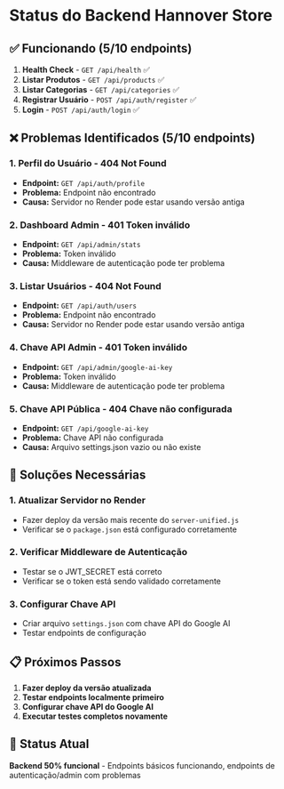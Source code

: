 # Status do Backend Hannover Store

## ✅ Funcionando (5/10 endpoints)

1. **Health Check** - `GET /api/health` ✅
2. **Listar Produtos** - `GET /api/products` ✅  
3. **Listar Categorias** - `GET /api/categories` ✅
4. **Registrar Usuário** - `POST /api/auth/register` ✅
5. **Login** - `POST /api/auth/login` ✅

## ❌ Problemas Identificados (5/10 endpoints)

### 1. Perfil do Usuário - 404 Not Found
- **Endpoint:** `GET /api/auth/profile`
- **Problema:** Endpoint não encontrado
- **Causa:** Servidor no Render pode estar usando versão antiga

### 2. Dashboard Admin - 401 Token inválido  
- **Endpoint:** `GET /api/admin/stats`
- **Problema:** Token inválido
- **Causa:** Middleware de autenticação pode ter problema

### 3. Listar Usuários - 404 Not Found
- **Endpoint:** `GET /api/auth/users` 
- **Problema:** Endpoint não encontrado
- **Causa:** Servidor no Render pode estar usando versão antiga

### 4. Chave API Admin - 401 Token inválido
- **Endpoint:** `GET /api/admin/google-ai-key`
- **Problema:** Token inválido
- **Causa:** Middleware de autenticação pode ter problema

### 5. Chave API Pública - 404 Chave não configurada
- **Endpoint:** `GET /api/google-ai-key`
- **Problema:** Chave API não configurada
- **Causa:** Arquivo settings.json vazio ou não existe

## 🔧 Soluções Necessárias

### 1. Atualizar Servidor no Render
- Fazer deploy da versão mais recente do `server-unified.js`
- Verificar se o `package.json` está configurado corretamente

### 2. Verificar Middleware de Autenticação
- Testar se o JWT_SECRET está correto
- Verificar se o token está sendo validado corretamente

### 3. Configurar Chave API
- Criar arquivo `settings.json` com chave API do Google AI
- Testar endpoints de configuração

## 📋 Próximos Passos

1. **Fazer deploy da versão atualizada**
2. **Testar endpoints localmente primeiro**
3. **Configurar chave API do Google AI**
4. **Executar testes completos novamente**

## 🎯 Status Atual
**Backend 50% funcional** - Endpoints básicos funcionando, endpoints de autenticação/admin com problemas
